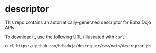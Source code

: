 # descriptor

This repo contains an automatically-generated descriptor for Boba Dojo APIs.

To download it, use the following URL (illustrated with `curl`):

```
curl https://github.com/bobadojo/descriptor/raw/main/descriptor.pb
```
